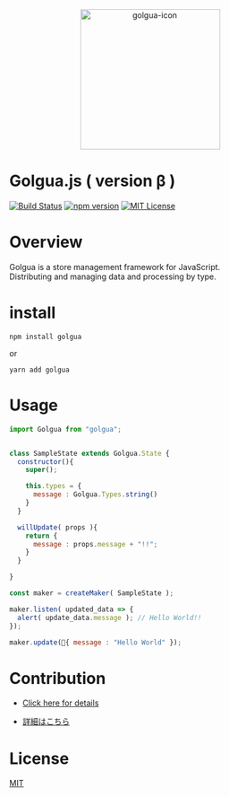 <div align="center">
<img src="https://user-images.githubusercontent.com/46495635/52523676-3d53be80-2cd7-11e9-8b55-b24f320a74f3.png" alt="golgua-icon" width="250">
</div>

# Golgua.js ( version β )

[![Build Status](https://travis-ci.org/golgua/golgua.js.svg?branch=master)](https://travis-ci.org/golgua/golgua.js)
[![npm version](https://badge.fury.io/js/golgua.svg)](https://badge.fury.io/js/golgua)
[![MIT License](http://img.shields.io/badge/license-MIT-blue.svg?style=flat)](LICENSE)

# Overview

Golgua is a store management framework for JavaScript.<br />
Distributing and managing data and processing by type.

# install

```
npm install golgua
```

or

```
yarn add golgua
```

# Usage

```javascript
import Golgua from "golgua";


class SampleState extends Golgua.State {
  constructor(){
    super();

    this.types = {
      message : Golgua.Types.string()
    }
  }

  willUpdate( props ){
    return {
      message : props.message + "!!";
    }
  }

}

const maker = createMaker( SampleState );

maker.listen( updated_data => {
  alert( update_data.message ); // Hello World!!
});

maker.update({ message : "Hello World" });

```

# Contribution

- [Click here for details](/contribution/CONTRIBUTION_EN.md "CONTRIBUTION")

- [詳細はこちら](/contribution/CONTRIBUTION_JP.md "CONTRIBUTION")

# License

[MIT](LICENSE "LICENSE")

